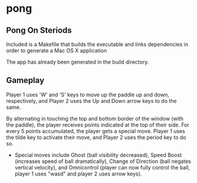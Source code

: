 # pong
## Pong On Steriods

Included is a Makefile that builds the executable and links dependencies in order to generate a Mac OS X application

The app has already been generated in the build directory.

## Gameplay

Player 1 uses 'W' and 'S' keys to move up the paddle up and down, respectively, and Player 2 uses the Up and Down arrow keys to do the same. 

By alternating in touching the top and bottom border of the window (with the paddle), the player receives points indicated at the top of their side. For every 5 points accumulated, the player gets a special move. Player 1 uses the tilde key to activate their move, and Player 2 uses the period key to do so.

- Special moves include Ghost (ball visibility decreased), Speed Boost (increases speed of ball dramatically), Change of Direction (ball negates vertical velocity), and Omnicontrol (player can now fully control the ball, player 1 uses "wasd" and player 2 uses arrow keys).

